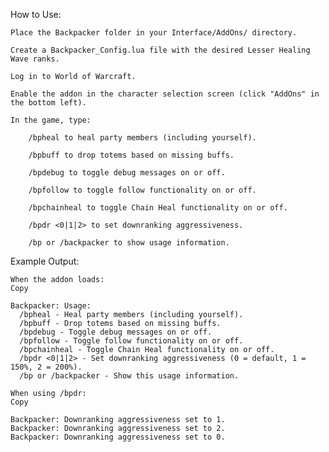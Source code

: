 How to Use:

    Place the Backpacker folder in your Interface/AddOns/ directory.

    Create a Backpacker_Config.lua file with the desired Lesser Healing Wave ranks.

    Log in to World of Warcraft.

    Enable the addon in the character selection screen (click "AddOns" in the bottom left).

    In the game, type:

        /bpheal to heal party members (including yourself).

        /bpbuff to drop totems based on missing buffs.

        /bpdebug to toggle debug messages on or off.

        /bpfollow to toggle follow functionality on or off.

        /bpchainheal to toggle Chain Heal functionality on or off.

        /bpdr <0|1|2> to set downranking aggressiveness.

        /bp or /backpacker to show usage information.

Example Output:

    When the addon loads:
    Copy

    Backpacker: Usage:
      /bpheal - Heal party members (including yourself).
      /bpbuff - Drop totems based on missing buffs.
      /bpdebug - Toggle debug messages on or off.
      /bpfollow - Toggle follow functionality on or off.
      /bpchainheal - Toggle Chain Heal functionality on or off.
      /bpdr <0|1|2> - Set downranking aggressiveness (0 = default, 1 = 150%, 2 = 200%).
      /bp or /backpacker - Show this usage information.

    When using /bpdr:
    Copy

    Backpacker: Downranking aggressiveness set to 1.
    Backpacker: Downranking aggressiveness set to 2.
    Backpacker: Downranking aggressiveness set to 0.
